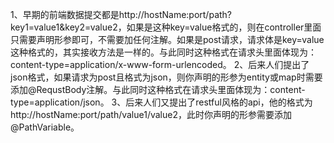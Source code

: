 





1、早期的前端数据提交都是http://hostName:port/path?key1=value1&key2=value2，如果是这种key=value格式的，则在controller里面只需要声明形参即可，不需要加任何注解。如果是post请求，请求体是key=value这种格式的，其实接收方法是一样的。与此同时这种格式在请求头里面体现为：content-type=application/x-www-form-urlencoded。
2、后来人们提出了json格式，如果请求为post且格式为json，则你声明的形参为entity或map时需要添加@RequstBody注解。与此同时这种格式在请求头里面体现为：content-type=application/json。
3、后来人们又提出了restful风格的api，他的格式为http://hostName:port/path/value1/value2，此时你声明的形参需要添加@PathVariable。